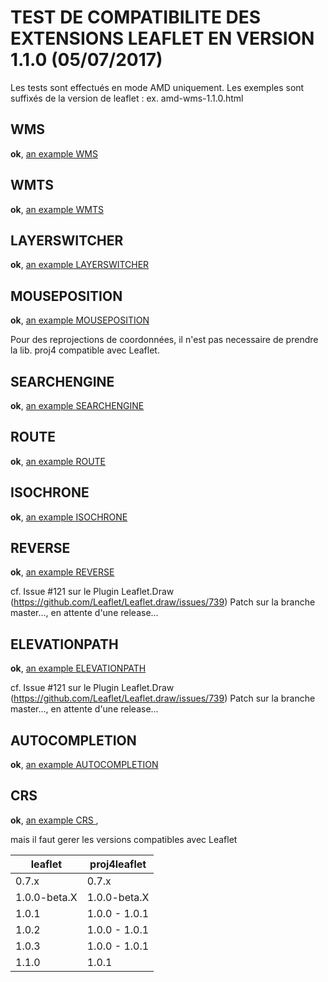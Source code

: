 # TEST DE COMPATIBILITE DES EXTENSIONS LEAFLET EN VERSION 1.1.0 (05/07/2017)

Les tests sont effectués en mode AMD uniquement.
Les exemples sont suffixés de la version de leaflet :
  ex. amd-wms-1.1.0.html

## WMS
**ok**, [an example WMS](WMS/amd-wms-1.1.0.html)

## WMTS
**ok**, [an example WMTS](WMTS/amd-wmts-1.1.0.html)

## LAYERSWITCHER
**ok**, [an example LAYERSWITCHER](LayerSwitcher/amd-default-1.1.0.html)

## MOUSEPOSITION
**ok**, [an example MOUSEPOSITION](MousePosition/amd-default-1.1.0.html)

Pour des reprojections de coordonnées, il n'est pas necessaire de prendre la lib.
proj4 compatible avec Leaflet.

## SEARCHENGINE
**ok**, [an example SEARCHENGINE](SearchEngine/amd-default-1.1.0.html)

## ROUTE
**ok**, [an example ROUTE](Route/amd-default-1.1.0.html)

## ISOCHRONE
**ok**, [an example ISOCHRONE](Iso/amd-default-1.1.0.html)

## REVERSE
**ok**, [an example REVERSE](Reverse/amd-default-1.1.0.html)

cf. Issue #121 sur le Plugin Leaflet.Draw (https://github.com/Leaflet/Leaflet.draw/issues/739)
Patch sur la branche master..., en attente d'une release...

## ELEVATIONPATH
**ok**, [an example ELEVATIONPATH](ElevationPath/amd-default-1.1.0.html)

cf. Issue #121 sur le Plugin Leaflet.Draw (https://github.com/Leaflet/Leaflet.draw/issues/739)
Patch sur la branche master..., en attente d'une release...

## AUTOCOMPLETION
**ok**, [an example AUTOCOMPLETION](AutoCompletion/amd-default-1.1.0.html)

## CRS
**ok**, [an example CRS ](CRS/amd-wmts-l93-1.1.0.html),

mais il faut gerer les versions compatibles avec Leaflet

|leaflet      |proj4leaflet   |
|---          |---            |
|0.7.x        | 0.7.x         |
|1.0.0-beta.X | 1.0.0-beta.X  |
|1.0.1        | 1.0.0 - 1.0.1 |
|1.0.2        | 1.0.0 - 1.0.1 |
|1.0.3        | 1.0.0 - 1.0.1 | ! version embarqée dans le bundle !
|1.1.0        | 1.0.1         |
